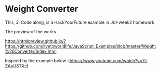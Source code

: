 # Weight Converter

This, 3. Code along, is a HackYourFuture example in Js1-week2 homework

The preview of the works

https://htmlpreview.github.io/?https://github.com/livetoworldlife/JavaScript_Examples/blob/master/Weight%20Converter/index.html


Inspired by the example below. (https://www.youtube.com/watch?v=7l-ZAuU8TXc)
